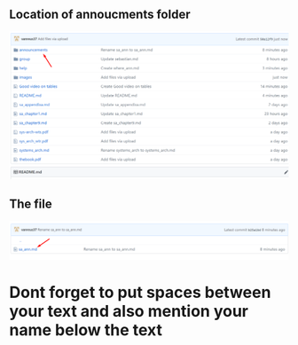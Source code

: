 ## Location of annoucments folder
![edittext](/images/help/where_ann.png)
## The file
![edittext](/images/help/ann_loc.png)
# Dont forget to put spaces between your text and also mention your name below the text
